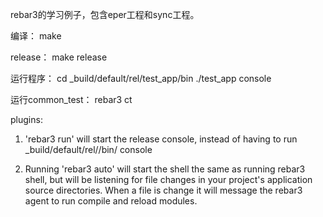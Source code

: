 rebar3的学习例子，包含eper工程和sync工程。

编译：
    make

release：
    make release

运行程序：
   cd _build/default/rel/test_app/bin
   ./test_app console

运行common_test：
    rebar3 ct

plugins:
1) 'rebar3 run' will start the release console, instead of having to
      run _build/default/rel/<release>/bin/<release> console

2) Running 'rebar3 auto' will start the shell the same as running rebar3 shell,
   but will be listening for file changes in your project's application source directories.
   When a file is change it will message the rebar3 agent to run compile and reload modules.
